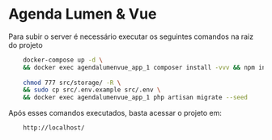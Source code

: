 # Agenda Lumen & Vue
Para subir o server é necessário executar os seguintes comandos na raiz do projeto
``` bash
    docker-compose up -d \
    && docker exec agendalumenvue_app_1 composer install -vvv && npm install
    
    chmod 777 src/storage/ -R \ 
    && sudo cp src/.env.example src/.env \ 
    && docker exec agendalumenvue_app_1 php artisan migrate --seed
```
Após esses comandos executados, basta acessar o projeto em:
```
    http://localhost/
```
